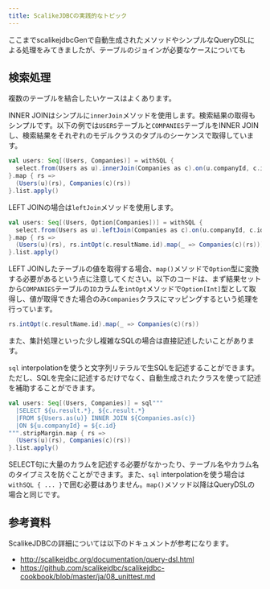 ```yaml
---
title: ScalikeJDBCの実践的なトピック
---
```


ここまでscalikejdbcGenで自動生成されたメソッドやシンプルなQueryDSLによる処理をみてきましたが、テーブルのジョインが必要なケースについても

## 検索処理

複数のテーブルを結合したいケースはよくあります。

INNER JOINはシンプルに`innerJoin`メソッドを使用します。検索結果の取得もシンプルです。以下の例では`USERS`テーブルと`COMPANIES`テーブルをINNER JOINし、検索結果をそれぞれのモデルクラスのタプルのシーケンスで取得しています。

```scala
val users: Seq[(Users, Companies)] = withSQL {
  select.from(Users as u).innerJoin(Companies as c).on(u.companyId, c.id)
}.map { rs =>
  (Users(u)(rs), Companies(c)(rs))
}.list.apply()
```

LEFT JOINの場合は`leftJoin`メソッドを使用します。

```scala
val users: Seq[(Users, Option[Companies])] = withSQL {
  select.from(Users as u).leftJoin(Companies as c).on(u.companyId, c.id)
}.map { rs =>
  (Users(u)(rs), rs.intOpt(c.resultName.id).map(_ => Companies(c)(rs)))
}.list.apply()
```

LEFT JOINしたテーブルの値を取得する場合、`map()`メソッドで`Option`型に変換する必要があるという点に注意してください。以下のコードは、まず結果セットから`COMPANIES`テーブルの`ID`カラムを`intOpt`メソッドで`Option[Int]`型として取得し、値が取得できた場合のみ`Companies`クラスにマッピングするという処理を行っています。

```scala
rs.intOpt(c.resultName.id).map(_ => Companies(c)(rs))
```

また、集計処理といった少し複雑なSQLの場合は直接記述したいことがあります。

`sql` interpolationを使うと文字列リテラルで生SQLを記述することができます。ただし、SQLを完全に記述するだけでなく、自動生成されたクラスを使って記述を補助することができます。

```scala
val users: Seq[(Users, Companies)] = sql"""
  |SELECT ${u.result.*}, ${c.result.*}
  |FROM ${Users.as(u)} INNER JOIN ${Companies.as(c)}
  |ON ${u.companyId} = ${c.id}
""".stripMargin.map { rs =>
  (Users(u)(rs), Companies(c)(rs))
}.list.apply()
```

SELECT句に大量のカラムを記述する必要がなかったり、テーブル名やカラム名のタイプミスを防ぐことができます。また、`sql` interpolationを使う場合は`withSQL { ... }`で囲む必要はありません。`map()`メソッド以降はQueryDSLの場合と同じです。

## 参考資料

ScalikeJDBCの詳細については以下のドキュメントが参考になります。

- http://scalikejdbc.org/documentation/query-dsl.html
- https://github.com/scalikejdbc/scalikejdbc-cookbook/blob/master/ja/08_unittest.md
